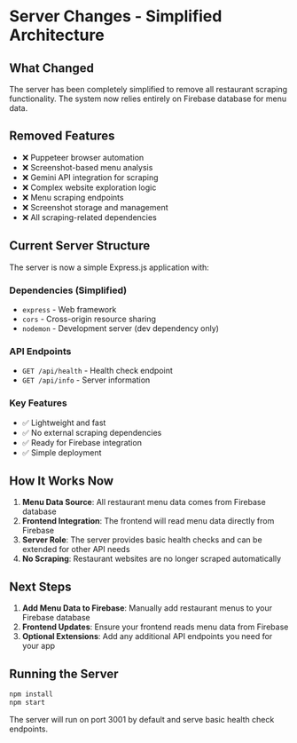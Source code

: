 # Server Changes - Simplified Architecture

## What Changed

The server has been completely simplified to remove all restaurant scraping functionality. The system now relies entirely on Firebase database for menu data.

## Removed Features

- ❌ Puppeteer browser automation
- ❌ Screenshot-based menu analysis  
- ❌ Gemini API integration for scraping
- ❌ Complex website exploration logic
- ❌ Menu scraping endpoints
- ❌ Screenshot storage and management
- ❌ All scraping-related dependencies

## Current Server Structure

The server is now a simple Express.js application with:

### Dependencies (Simplified)
- `express` - Web framework
- `cors` - Cross-origin resource sharing
- `nodemon` - Development server (dev dependency only)

### API Endpoints
- `GET /api/health` - Health check endpoint
- `GET /api/info` - Server information

### Key Features
- ✅ Lightweight and fast
- ✅ No external scraping dependencies
- ✅ Ready for Firebase integration
- ✅ Simple deployment

## How It Works Now

1. **Menu Data Source**: All restaurant menu data comes from Firebase database
2. **Frontend Integration**: The frontend will read menu data directly from Firebase
3. **Server Role**: The server provides basic health checks and can be extended for other API needs
4. **No Scraping**: Restaurant websites are no longer scraped automatically

## Next Steps

1. **Add Menu Data to Firebase**: Manually add restaurant menus to your Firebase database
2. **Frontend Updates**: Ensure your frontend reads menu data from Firebase
3. **Optional Extensions**: Add any additional API endpoints you need for your app

## Running the Server

```bash
npm install
npm start
```

The server will run on port 3001 by default and serve basic health check endpoints.

